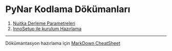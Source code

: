 # PyNar Kodlama Dökümanları
1. [Nuitka Derleme Parametreleri](Nuitka)
2. [InnoSetup ile kurulum Hazırlama](InnoSetup)






---
Dökümantasyon hazırlama için [MarkDown CheatSheet](https://guides.github.com/pdfs/markdown-cheatsheet-online.pdf)
